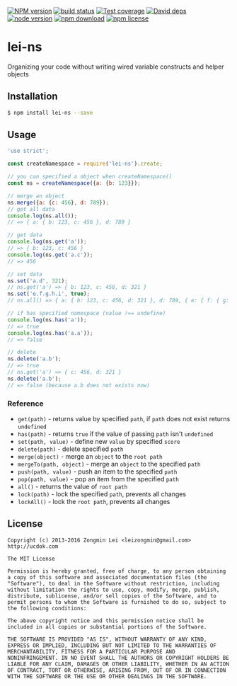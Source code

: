 [![NPM version][npm-image]][npm-url]
[![build status][travis-image]][travis-url]
[![Test coverage][coveralls-image]][coveralls-url]
[![David deps][david-image]][david-url]
[![node version][node-image]][node-url]
[![npm download][download-image]][download-url]
[![npm license][license-image]][download-url]

[npm-image]: https://img.shields.io/npm/v/lei-ns.svg?style=flat-square
[npm-url]: https://npmjs.org/package/lei-ns
[travis-image]: https://img.shields.io/travis/leizongmin/node-lei-ns.svg?style=flat-square
[travis-url]: https://travis-ci.org/leizongmin/node-lei-ns
[coveralls-image]: https://img.shields.io/coveralls/leizongmin/node-lei-ns.svg?style=flat-square
[coveralls-url]: https://coveralls.io/r/leizongmin/node-lei-ns?branch=master
[david-image]: https://img.shields.io/david/leizongmin/node-lei-ns.svg?style=flat-square
[david-url]: https://david-dm.org/leizongmin/node-lei-ns
[node-image]: https://img.shields.io/badge/node.js-%3E=_4.0-green.svg?style=flat-square
[node-url]: http://nodejs.org/download/
[download-image]: https://img.shields.io/npm/dm/lei-ns.svg?style=flat-square
[download-url]: https://npmjs.org/package/lei-ns
[license-image]: https://img.shields.io/npm/l/lei-ns.svg

# lei-ns

Organizing your code without writing wired variable constructs and helper objects


## Installation

```bash
$ npm install lei-ns --save
```


## Usage

```javascript
'use strict';

const createNamespace = require('lei-ns').create;

// you can specified a object when createNamespace()
const ns = createNamespace({a: {b: 123}});

// merge an object
ns.merge({a: {c: 456}, d: 789});
// get all data
console.log(ns.all());
// => { a: { b: 123, c: 456 }, d: 789 }

// get data
console.log(ns.get('a'));
// => { b: 123, c: 456 }
console.log(ns.get('a.c'));
// => 456

// set data
ns.set('a.d', 321);
// ns.get('a') => { b: 123, c: 456, d: 321 }
ns.set('e.f.g.h.i', true);
// ns.all() => { a: { b: 123, c: 456, d: 321 }, d: 789, { e: { f: { g: { h:  { i: true } } } } } }

// if has specified namespace (value !== undefine)
console.log(ns.has('a'));
// => true
console.log(ns.has('a.a'));
// => false

// delete
ns.delete('a.b');
// => true
// ns.get('a') => { c: 456, d: 321 }
ns.delete('a.b');
// => false (because a.b does not exists now)
```

### Reference

+ `get(path)` - returns value by specified `path`, if `path` does not exist returns `undefined`
+ `has(path)` - returns `true` if the value of passing `path` isn't `undefined`
+ `set(path, value)` - define new `value` by specified `score`
+ `delete(path)` - delete specified `path`
+ `merge(object)` - merge an `object` to the `root path`
+ `mergeTo(path, object)` - merge an `object` to the specified `path`
+ `push(path, value)` - push an item to the specified `path`
+ `pop(path, value)` - pop an item from the specified `path`
+ `all()` - returns the value of `root path`
+ `lock(path)` - lock the specified `path`, prevents all changes
+ `lockAll()` - lock the `root path`, prevents all changes


## License

```
Copyright (c) 2013-2016 Zongmin Lei <leizongmin@gmail.com>
http://ucdok.com

The MIT License

Permission is hereby granted, free of charge, to any person obtaining
a copy of this software and associated documentation files (the
"Software"), to deal in the Software without restriction, including
without limitation the rights to use, copy, modify, merge, publish,
distribute, sublicense, and/or sell copies of the Software, and to
permit persons to whom the Software is furnished to do so, subject to
the following conditions:

The above copyright notice and this permission notice shall be
included in all copies or substantial portions of the Software.

THE SOFTWARE IS PROVIDED "AS IS", WITHOUT WARRANTY OF ANY KIND,
EXPRESS OR IMPLIED, INCLUDING BUT NOT LIMITED TO THE WARRANTIES OF
MERCHANTABILITY, FITNESS FOR A PARTICULAR PURPOSE AND
NONINFRINGEMENT. IN NO EVENT SHALL THE AUTHORS OR COPYRIGHT HOLDERS BE
LIABLE FOR ANY CLAIM, DAMAGES OR OTHER LIABILITY, WHETHER IN AN ACTION
OF CONTRACT, TORT OR OTHERWISE, ARISING FROM, OUT OF OR IN CONNECTION
WITH THE SOFTWARE OR THE USE OR OTHER DEALINGS IN THE SOFTWARE.
```